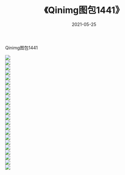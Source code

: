 ﻿---
layout: post
title:  《Qinimg图包1441》
date:   2021-05-25
img: http://imgx.orgx.ga/Qinimg图包/Qinimg图包1441/000.jpg
categories: [美女, 清纯, 唯美]
---

Qinimg图包1441

 ![](http://imgx.orgx.ga/Qinimg图包/Qinimg图包1441/001.jpg) <br>![](http://imgx.orgx.ga/Qinimg图包/Qinimg图包1441/002.jpg) <br>![](http://imgx.orgx.ga/Qinimg图包/Qinimg图包1441/003.jpg) <br>![](http://imgx.orgx.ga/Qinimg图包/Qinimg图包1441/004.jpg) <br>![](http://imgx.orgx.ga/Qinimg图包/Qinimg图包1441/005.jpg) <br>![](http://imgx.orgx.ga/Qinimg图包/Qinimg图包1441/006.jpg) <br>![](http://imgx.orgx.ga/Qinimg图包/Qinimg图包1441/007.jpg) <br>![](http://imgx.orgx.ga/Qinimg图包/Qinimg图包1441/008.jpg) <br>![](http://imgx.orgx.ga/Qinimg图包/Qinimg图包1441/009.jpg) <br>![](http://imgx.orgx.ga/Qinimg图包/Qinimg图包1441/010.jpg) <br>![](http://imgx.orgx.ga/Qinimg图包/Qinimg图包1441/011.jpg) <br>![](http://imgx.orgx.ga/Qinimg图包/Qinimg图包1441/012.jpg) <br>![](http://imgx.orgx.ga/Qinimg图包/Qinimg图包1441/013.jpg) <br>![](http://imgx.orgx.ga/Qinimg图包/Qinimg图包1441/014.jpg) <br>![](http://imgx.orgx.ga/Qinimg图包/Qinimg图包1441/015.jpg) <br>![](http://imgx.orgx.ga/Qinimg图包/Qinimg图包1441/016.jpg) <br>![](http://imgx.orgx.ga/Qinimg图包/Qinimg图包1441/017.jpg) <br>![](http://imgx.orgx.ga/Qinimg图包/Qinimg图包1441/018.jpg) <br>![](http://imgx.orgx.ga/Qinimg图包/Qinimg图包1441/019.jpg) <br>![](http://imgx.orgx.ga/Qinimg图包/Qinimg图包1441/020.jpg) <br>![](http://imgx.orgx.ga/Qinimg图包/Qinimg图包1441/021.jpg) <br>![](http://imgx.orgx.ga/Qinimg图包/Qinimg图包1441/022.jpg) <br>![](http://imgx.orgx.ga/Qinimg图包/Qinimg图包1441/023.jpg) <br>